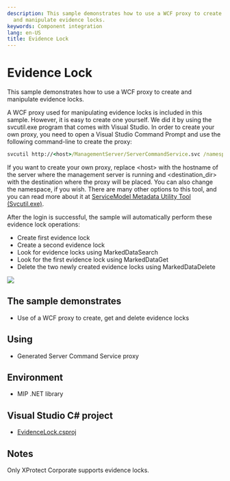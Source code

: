 ```yaml
---
description: This sample demonstrates how to use a WCF proxy to create
  and manipulate evidence locks.
keywords: Component integration
lang: en-US
title: Evidence Lock
---
```


# Evidence Lock

This sample demonstrates how to use a WCF proxy to create and manipulate
evidence locks.

A WCF proxy used for manipulating evidence locks is included in this
sample. However, it is easy to create one yourself. We did it by using
the svcutil.exe program that comes with Visual Studio. In order to
create your own proxy, you need to open a Visual Studio Command Prompt
and use the following command-line to create the proxy:

~~~cmd
svcutil http://<host>/ManagementServer/ServerCommandService.svc /namespace:*,EvidenceLock.WcfProxy /targetClientVersion:Version35 /noConfig /out:<destination_dir>\ServerApiSvc.cs
~~~

If you want to create your own proxy, replace \<host\> with the hostname
of the server where the management server is running and
\<destination_dir\> with the destination where the proxy will be placed.
You can also change the namespace, if you wish. There are many other
options to this tool, and you can read more about it at
<a href="https://docs.microsoft.com/en-us/dotnet/framework/wcf/servicemodel-metadata-utility-tool-svcutil-exe" class="uri" target="_blank">ServiceModel Metadata Utility Tool (Svcutil.exe)</a>.

After the login is successful, the sample will automatically perform
these evidence lock operations:

- Create first evidence lock
- Create a second evidence lock
- Look for evidence locks using MarkedDataSearch
- Look for the first evidence lock using MarkedDataGet
- Delete the two newly created evidence locks using MarkedDataDelete

![](evidence_lock.png)

## The sample demonstrates

- Use of a WCF proxy to create, get and delete evidence locks

## Using

- Generated Server Command Service proxy

## Environment

- MIP .NET library

## Visual Studio C\# project

- [EvidenceLock.csproj](javascript:clone('https://github.com/milestonesys/mipsdk-samples-component','src/ComponentSamples.sln');)

## Notes

Only XProtect Corporate supports evidence locks.
